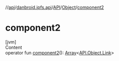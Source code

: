//[api](../../../index.md)/[danbroid.ipfs.api](../../index.md)/[API](../index.md)/[Object](index.md)/[component2](component2.md)



# component2  
[jvm]  
Content  
operator fun [component2](component2.md)(): [Array](https://kotlinlang.org/api/latest/jvm/stdlib/kotlin/-array/index.html)<[API.Object.Link](-link/index.md)>  



